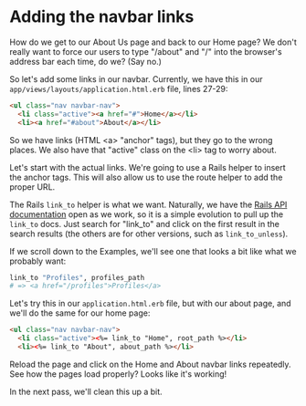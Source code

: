 # Adding the navbar links

How do we get to our About Us page and back to our Home page? We don't really want to force our users to type "/about" and "/" into the browser's address bar each time, do we? (Say no.)

So let's add some links in our navbar. Currently, we have this in our `app/views/layouts/application.html.erb` file, lines 27-29:

```html
<ul class="nav navbar-nav">
  <li class="active"><a href="#">Home</a></li>
  <li><a href="#about">About</a></li>
```

So we have links (HTML &lt;a&gt; "anchor" tags), but they go to the wrong places. We also have that "active" class on the &lt;li&gt; tag to worry about.

Let's start with the actual links. We're going to use a Rails helper to insert the anchor tags. This will also allow us to use the route helper to add the proper URL.

The Rails `link_to` helper is what we want. Naturally, we have the [Rails API documentation](http://api.rubyonrails.org/v4.2.3/) open as we work, so it is a simple evolution to pull up the `link_to` docs. Just search for "link_to" and click on the first result in the search results (the others are for other versions, such as `link_to_unless`).

If we scroll down to the Examples, we'll see one that looks a bit like what we probably want:

```ruby
link_to "Profiles", profiles_path
# => <a href="/profiles">Profiles</a>
```

Let's try this in our `application.html.erb` file, but with our about page, and we'll do the same for our home page:

```html
<ul class="nav navbar-nav">
  <li class="active"><%= link_to "Home", root_path %></li>
  <li><%= link_to "About", about_path %></li>
```

Reload the page and click on the Home and About navbar links repeatedly. See how the pages load properly? Looks like it's working!

In the next pass, we'll clean this up a bit.
